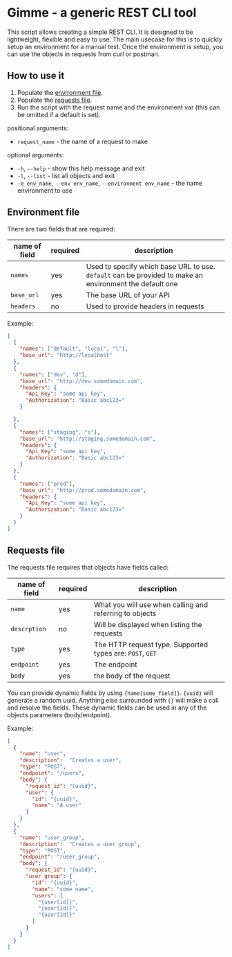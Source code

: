 # Gimme - a generic REST CLI tool
This script allows creating a simple REST CLI. It is designed to be lightweight, flexible and easy to use. The main usecase for this is to quickly setup an environment for a manual test. Once the environment is setup, you can use the objects in requests from curl or postman.

## How to use it
1) Populate the [environment file](#environment-file).
2) Populate the [requests file](#requests-file).
3) Run the script with the request name and the environment var (this can be omitted if a default is set).

positional arguments:
* `request_name` - the name of a request to make

optional arguments:
* `-h`, `--help` - show this help message and exit
* `-l`, `--list` - list all objects and exit
* `-e env_name`, `--env env_name`, `--environment env_name` - the name environment to use

## Environment file
There are two fields that are required:

| name of field | required | description                                                                                             |
|---------------|----------|---------------------------------------------------------------------------------------------------------|
| `names`       | yes      | Used to specify which base URL to use. `default` can be provided to make an environment the default one |
| `base_url`    | yes      | The base URL of your API                                                                                |
| `headers`     | no       | Used to provide headers in requests                                                                     |

Example:
```json
[
  {
    "names": ["default", "local", "l"],
    "base_url": "http://localhost"
  },
  {
    "names": ["dev", "d"],
    "base_url": "http://dev.somedomain.com",
    "headers": {
      "Api_Key": "some api key",
      "Authorization": "Basic abc123="
    }

  },
  {
    "names": ["staging", "s"],
    "base_url": "http://staging.somedomain.com",
    "headers": {
      "Api_Key": "some api key",
      "Authorization": "Basic abc123="
    }
  },
  {
    "names": ["prod"],
    "base_url": "http://prod.somedomain.com",
    "headers": {
      "Api_Key": "some api key",
      "Authorization": "Basic abc123="
    }
  }
]
```

## Requests file
The requests file requires that objects have fields called:

| name of field | required | description                                               |
|---------------|----------|-----------------------------------------------------------|
| `name`        | yes      | What you will use when calling and referring to objects   |
| `descrption`  | no       | Will be displayed when listing the requests               |
| `type`        | yes      | The HTTP request type. Supported types are: `POST`, `GET` |
| `endpoint`    | yes      | The endpoint                                              |
| `body`        | yes      | the body of the request                                   |

You can provide dynamic fields by using `{name[some_field]}`. `{uuid}` will generate a random uuid. Anything else surrounded with `{}` will make a call and resolve the fields. These dynamic fields can be used in any of the objects parameters (body/endpoint).

Example:
```json
[
  {
    "name": "user",
    "description":  "Creates a user",
    "type": "POST",
    "endpoint": "/users",
    "body": {
      "request_id": "{uuid}",
      "user": {
        "id": "{uuid}",
        "name": "A user"
      }
    }
  },
  {
    "name": "user_group",
    "description":  "Creates a user group",
    "type": "POST",
    "endpoint": "/user_group",
    "body": {
      "request_id": "{uuid}",
      "user_group": {
        "id": "{uuid}",
        "name": "some name",
        "users": [
          "{user[id]}",
          "{user[id]}",
          "{user[id]}"
        ]
      }
    }
  }
]
```

